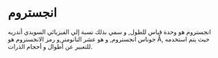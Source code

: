 # انجستروم

انجستروم هو وحدة قياس للطول, و سمي بذلك نسبة إلي الفيزيائي السويدي أندريه جوناس
انجستروم, و هو عشر النانومتر,و رمز الانجستروم هو Å, حيث يتم استخدمه للتعبير عن
أطوال و أحجام الذرات.

